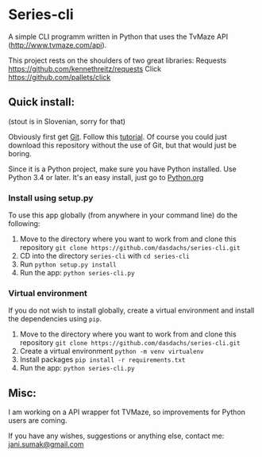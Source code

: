 Series-cli
==========

A simple CLI programm written in Python that uses the
TvMaze API (http://www.tvmaze.com/api).

This project rests on the shoulders of two great libraries:
    Requests https://github.com/kennethreitz/requests
    Click    https://github.com/pallets/click

Quick install:
--------------
(stout is in Slovenian, sorry for that)

Obviously first get [Git](https://git-scm.com/). Follow this [tutorial](https://help.github.com/articles/set-up-git/). Of course you could just download this repository without the use of Git, but that would just be boring.

Since it is a Python project, make sure you have Python installed. Use Python 3.4 or later. It's an easy install, just
go to [Python.org](http://python.org)

### Install using setup.py

To use this app globally (from anywhere in your command line) do the following:

1. Move to the directory where you want to work from and clone this repository
 `git clone https://github.com/dasdachs/series-cli.git`
2. CD into the directory `series-cli` with `cd series-cli`
3. Run `python setup.py install`
4. Run the app: `python series-cli.py`

### Virtual environment

If you do not wish to install globally, create a virtual environment and install the dependencies using `pip`.

1. Move to the directory where you want to work from and clone this repository
 `git clone https://github.com/dasdachs/series-cli.git`
2. Create a virtual environment `python -m venv virtualenv`
3. Install packages `pip install -r requirements.txt`
4. Run the app: `python series-cli.py`

Misc:
-----

I am working on a API wrapper fot TVMaze, so improvements for Python users are coming.

If you have any wishes, suggestions or anything else, contact me: <jani.sumak@gmail.com>
